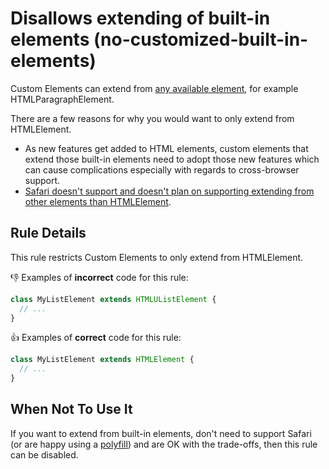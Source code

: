 # Disallows extending of built-in elements (no-customized-built-in-elements)

Custom Elements can extend from
[any available element](https://developer.mozilla.org/en-US/docs/Web/HTML/Element),
for example HTMLParagraphElement.

There are a few reasons for why you would want to only extend from HTMLElement.

- As new features get added to HTML elements, custom elements that extend those
built-in elements need to adopt those new features which can cause
complications especially with regards to cross-browser support.
- [Safari doesn't support and doesn't plan on supporting extending from other elements than HTMLElement](https://github.com/w3c/webcomponents/issues/509#issuecomment-230700060).

## Rule Details

This rule restricts Custom Elements to only extend from HTMLElement.

👎 Examples of **incorrect** code for this rule:

```js
class MyListElement extends HTMLUListElement {
  // ...
}
```

👍 Examples of **correct** code for this rule:

```js
class MyListElement extends HTMLElement {
  // ...
}
```

## When Not To Use It

If you want to extend from built-in elements, don't need to support Safari
(or are happy using a
[polyfill](https://github.com/ungap/custom-elements-builtin)) and are OK with
the trade-offs, then this rule can be disabled.
